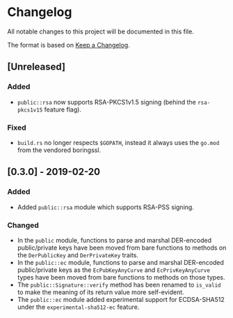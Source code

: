 <!-- Copyright 2018 Google LLC

Use of this source code is governed by an MIT-style
license that can be found in the LICENSE file or at
https://opensource.org/licenses/MIT. -->

# Changelog

All notable changes to this project will be documented in this file.

The format is based on [Keep a Changelog](http://keepachangelog.com/en/1.0.0/).

## [Unreleased]

### Added
- `public::rsa` now supports RSA-PKCS1v1.5 signing (behind the `rsa-pkcs1v15`
  feature flag).

### Fixed
- `build.rs` no longer respects `$GOPATH`, instead it always uses the
  `go.mod` from the vendored boringssl.

## [0.3.0] - 2019-02-20

### Added
- Added `public::rsa` module which supports RSA-PSS signing.

### Changed
- In the `public` module, functions to parse and marshal DER-encoded
  public/private keys have been moved from bare functions to methods on the
  `DerPublicKey` and `DerPrivateKey` traits.
- In the `public::ec` module, functions to parse and marshal DER-encoded
  public/private keys as the `EcPubKeyAnyCurve` and `EcPrivKeyAnyCurve` types
  have been moved from bare functions to methods on those types.
- The `public::Signature::verify` method has been renamed to `is_valid` to make
  the meaning of its return value more self-evident.
- The `public::ec` module added experimental support for ECDSA-SHA512 under the
  `experimental-sha512-ec` feature.
